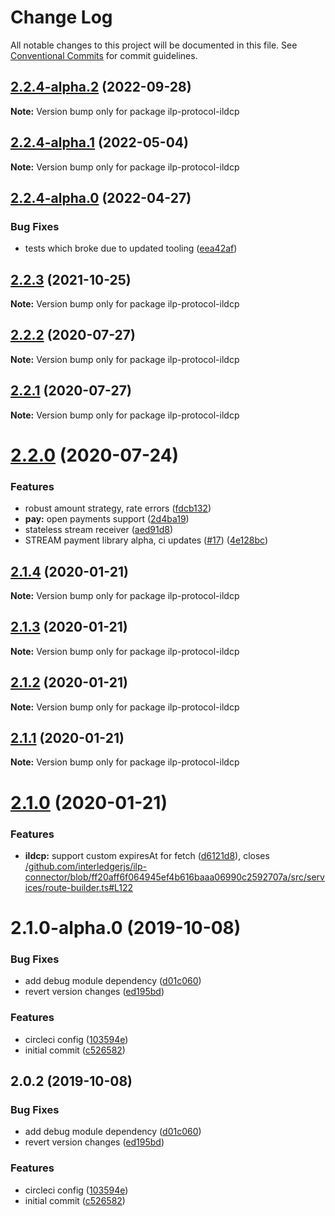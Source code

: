 # Change Log

All notable changes to this project will be documented in this file.
See [Conventional Commits](https://conventionalcommits.org) for commit guidelines.

## [2.2.4-alpha.2](https://github.com/interledgerjs/interledgerjs/compare/ilp-protocol-ildcp@2.2.4-alpha.1...ilp-protocol-ildcp@2.2.4-alpha.2) (2022-09-28)

**Note:** Version bump only for package ilp-protocol-ildcp





## [2.2.4-alpha.1](https://github.com/interledgerjs/interledgerjs/compare/ilp-protocol-ildcp@2.2.4-alpha.0...ilp-protocol-ildcp@2.2.4-alpha.1) (2022-05-04)

**Note:** Version bump only for package ilp-protocol-ildcp





## [2.2.4-alpha.0](https://github.com/interledgerjs/interledgerjs/compare/ilp-protocol-ildcp@2.2.3...ilp-protocol-ildcp@2.2.4-alpha.0) (2022-04-27)


### Bug Fixes

* tests which broke due to updated tooling ([eea42af](https://github.com/interledgerjs/interledgerjs/commit/eea42af4530c00cbd0736a962aed92251ac136cd))





## [2.2.3](https://github.com/interledgerjs/interledgerjs/compare/ilp-protocol-ildcp@2.2.2...ilp-protocol-ildcp@2.2.3) (2021-10-25)

**Note:** Version bump only for package ilp-protocol-ildcp

## [2.2.2](https://github.com/interledgerjs/interledgerjs/compare/ilp-protocol-ildcp@2.2.1...ilp-protocol-ildcp@2.2.2) (2020-07-27)

**Note:** Version bump only for package ilp-protocol-ildcp

## [2.2.1](https://github.com/interledgerjs/interledgerjs/compare/ilp-protocol-ildcp@2.2.0...ilp-protocol-ildcp@2.2.1) (2020-07-27)

**Note:** Version bump only for package ilp-protocol-ildcp

# [2.2.0](https://github.com/interledgerjs/interledgerjs/compare/ilp-protocol-ildcp@2.1.4...ilp-protocol-ildcp@2.2.0) (2020-07-24)

### Features

- robust amount strategy, rate errors ([fdcb132](https://github.com/interledgerjs/interledgerjs/commit/fdcb1324e5e8285da528b60b5c23098324efb9dc))
- **pay:** open payments support ([2d4ba19](https://github.com/interledgerjs/interledgerjs/commit/2d4ba19275b444e46845a9114537b624d939f5ae))
- stateless stream receiver ([aed91d8](https://github.com/interledgerjs/interledgerjs/commit/aed91d85c06aa73af77a8c3891d388257b74ede8))
- STREAM payment library alpha, ci updates ([#17](https://github.com/interledgerjs/interledgerjs/issues/17)) ([4e128bc](https://github.com/interledgerjs/interledgerjs/commit/4e128bcee372144c1324a73e8b51223a0b133f2e))

## [2.1.4](https://github.com/interledgerjs/interledgerjs/compare/ilp-protocol-ildcp@2.1.3...ilp-protocol-ildcp@2.1.4) (2020-01-21)

**Note:** Version bump only for package ilp-protocol-ildcp

## [2.1.3](https://github.com/interledgerjs/interledgerjs/compare/ilp-protocol-ildcp@2.1.2...ilp-protocol-ildcp@2.1.3) (2020-01-21)

**Note:** Version bump only for package ilp-protocol-ildcp

## [2.1.2](https://github.com/interledgerjs/interledgerjs/compare/ilp-protocol-ildcp@2.1.1...ilp-protocol-ildcp@2.1.2) (2020-01-21)

**Note:** Version bump only for package ilp-protocol-ildcp

## [2.1.1](https://github.com/interledgerjs/interledgerjs/compare/ilp-protocol-ildcp@2.1.0...ilp-protocol-ildcp@2.1.1) (2020-01-21)

**Note:** Version bump only for package ilp-protocol-ildcp

# [2.1.0](https://github.com/interledgerjs/interledgerjs/compare/ilp-protocol-ildcp@2.1.0-alpha.0...ilp-protocol-ildcp@2.1.0) (2020-01-21)

### Features

- **ildcp:** support custom expiresAt for fetch ([d6121d8](https://github.com/interledgerjs/interledgerjs/commit/d6121d8)), closes [/github.com/interledgerjs/ilp-connector/blob/ff20aff6f064945ef4b616baaa06990c2592707a/src/services/route-builder.ts#L122](https://github.com//github.com/interledgerjs/ilp-connector/blob/ff20aff6f064945ef4b616baaa06990c2592707a/src/services/route-builder.ts/issues/L122)

# 2.1.0-alpha.0 (2019-10-08)

### Bug Fixes

- add debug module dependency ([d01c060](https://github.com/interledgerjs/interledgerjs/commit/d01c060))
- revert version changes ([ed195bd](https://github.com/interledgerjs/interledgerjs/commit/ed195bd))

### Features

- circleci config ([103594e](https://github.com/interledgerjs/interledgerjs/commit/103594e))
- initial commit ([c526582](https://github.com/interledgerjs/interledgerjs/commit/c526582))

## 2.0.2 (2019-10-08)

### Bug Fixes

- add debug module dependency ([d01c060](https://github.com/interledgerjs/interledgerjs/commit/d01c060))
- revert version changes ([ed195bd](https://github.com/interledgerjs/interledgerjs/commit/ed195bd))

### Features

- circleci config ([103594e](https://github.com/interledgerjs/interledgerjs/commit/103594e))
- initial commit ([c526582](https://github.com/interledgerjs/interledgerjs/commit/c526582))
